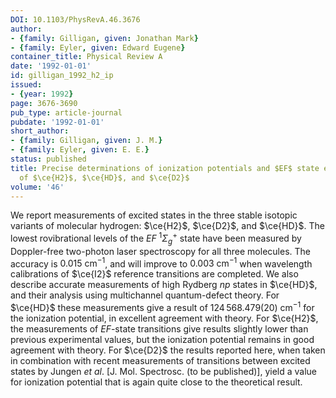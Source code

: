 ```yaml
---
DOI: 10.1103/PhysRevA.46.3676
author:
- {family: Gilligan, given: Jonathan Mark}
- {family: Eyler, given: Edward Eugene}
container_title: Physical Review A
date: '1992-01-01'
id: gilligan_1992_h2_ip
issued:
- {year: 1992}
page: 3676-3690
pub_type: article-journal
pubdate: '1992-01-01'
short_author:
- {family: Gilligan, given: J. M.}
- {family: Eyler, given: E. E.}
status: published
title: Precise determinations of ionization potentials and $EF$ state energy levels
  of $\ce{H2}$, $\ce{HD}$, and $\ce{D2}$
volume: '46'
---
```

We report measurements of excited states in the three stable isotopic variants of molecular hydrogen: $\ce{H2}$, $\ce{D2}$, and $\ce{HD}$. The lowest rovibrational levels of the $\mathit{EF}~{}^{1}{\Sigma}_g^{+}$ state have been measured by Doppler-free two-photon laser spectroscopy for all three molecules. The accuracy is $0.015~\text{cm}^{-1}$, and will improve to $0.003~\text{cm}^{-1}$ when wavelength calibrations of $\ce{I2}$ reference transitions are completed. We also describe accurate measurements of high Rydberg $np$ states in $\ce{HD}$, and their analysis using multichannel quantum-defect theory. For $\ce{HD}$ these measurements give a result of $124\,568.479(20)~\text{cm}^{-1}$ for the ionization potential, in excellent agreement with theory. For $\ce{H2}$, the measurements of *EF*-state transitions give results slightly lower than previous experimental values, but the ionization potential remains in good agreement with theory. For $\ce{D2}$ the results reported here, when taken in combination with recent measurements of transitions between excited states by Jungen *et al*. \[J. Mol. Spectrosc. (to be published)\], yield a value for ionization potential that is again quite close to the theoretical result.
